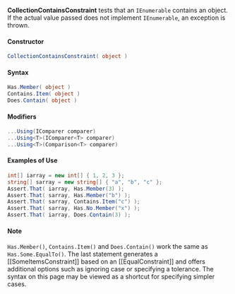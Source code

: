 **CollectionContainsConstraint** tests that an `IEnumerable` contains an object. If the actual value passed does not implement `IEnumerable`, an exception is thrown.

<h4>Constructor</h4>

```C#
CollectionContainsConstraint( object )
```

<h4>Syntax</h4>

```C#
Has.Member( object )
Contains.Item( object )
Does.Contain( object )
```

<h4>Modifiers</h4>

```C#
...Using(IComparer comparer)
...Using<T>(IComparer<T> comparer)
...Using<T>(Comparison<T> comparer)
```

<h4>Examples of Use</h4>

```C#
int[] iarray = new int[] { 1, 2, 3 };
string[] sarray = new string[] { "a", "b", "c" };
Assert.That( iarray, Has.Member(3) );
Assert.That( sarray, Has.Member("b") );
Assert.That( sarray, Contains.Item("c") );
Assert.That( sarray, Has.No.Member("x") );    
Assert.That( iarray, Does.Contain(3) );
```

<h4>Note</h4>

`Has.Member()`, `Contains.Item()` and `Does.Contain()` work the same as `Has.Some.EqualTo()`. The last statement generates a [[SomeItemsConstraint]] based on an [[EqualConstraint]] and offers additional options such as ignoring case or specifying a tolerance. The syntax on this page may be viewed as a shortcut for specifying simpler cases.
